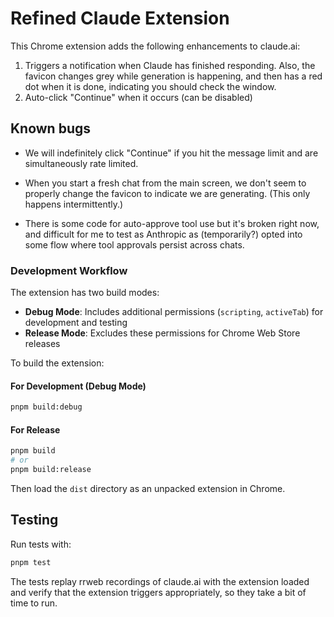 # Refined Claude Extension

This Chrome extension adds the following enhancements to claude.ai:

1. Triggers a notification when Claude has finished responding. Also, the
   favicon changes grey while generation is happening, and then has a red dot
   when it is done, indicating you should check the window.
2. Auto-click "Continue" when it occurs (can be disabled)

## Known bugs

- We will indefinitely click "Continue" if you hit the message limit and are
  simultaneously rate limited.

- When you start a fresh chat from the main screen, we don't seem to properly
  change the favicon to indicate we are generating.  (This only happens intermittently.)

- There is some code for auto-approve tool use but it's broken right now, and
  difficult for me to test as Anthropic as (temporarily?) opted into some flow
  where tool approvals persist across chats.

### Development Workflow

The extension has two build modes:

- **Debug Mode**: Includes additional permissions (`scripting`, `activeTab`) for development and testing
- **Release Mode**: Excludes these permissions for Chrome Web Store releases

To build the extension:

#### For Development (Debug Mode)

```bash
pnpm build:debug
```

#### For Release

```bash
pnpm build
# or
pnpm build:release
```

Then load the `dist` directory as an unpacked extension in Chrome.

## Testing

Run tests with:

```bash
pnpm test
```

The tests replay rrweb recordings of claude.ai with the extension loaded and verify that
the extension triggers appropriately, so they take a bit of time to run.
